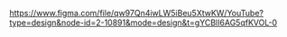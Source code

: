 https://www.figma.com/file/qw97Qn4iwLW5iBeu5XtwKW/YouTube?type=design&node-id=2-10891&mode=design&t=gYCBlI6AG5qfKVOL-0